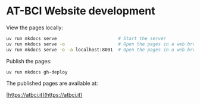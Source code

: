 # AT-BCI Website development

View the pages locally:

```sh
uv run mkdocs serve                       # Start the server
uv run mkdocs serve -o                    # Open the pages in a web browser
uv run mkdocs serve -o -a localhost:8001  # Open the pages in a web browser on port 8001
```

Publish the pages:

```sh
uv run mkdocs gh-deploy
```

The published pages are available at:

[https://atbci.it](https://atbci.it)

